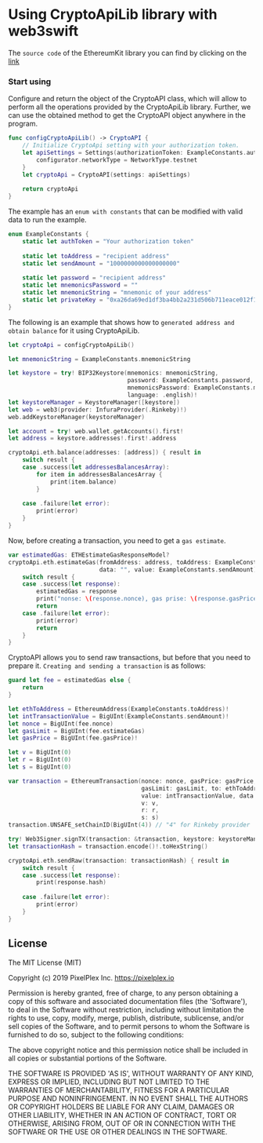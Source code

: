 # Using CryptoApiLib library with web3swift

The `source code` of the EthereumKit library you can find  by clicking on the [link](https://cocoapods.org/pods/web3swift)

### Start using

Сonfigure and return the object of the CryptoAPI class, which will allow to perform all the operations provided by the CryptoApiLib library.
Further, we can use the obtained method to get the CryptoAPI object anywhere in the program.
```swift
func configCryptoApiLib() -> CryptoAPI {
    // Initialize CryptoApi setting with your authorization token.
    let apiSettings = Settings(authorizationToken: ExampleConstants.authToken) { configurator in
        configurator.networkType = NetworkType.testnet
    }
    let cryptoApi = CryptoAPI(settings: apiSettings)
    
    return cryptoApi
}
```

The example has an `enum with constants` that can be modified with valid data to run the example.
```swift
enum ExampleConstants {
    static let authToken = "Your authorization token"
    
    static let toAddress = "recipient address"
    static let sendAmount = "1000000000000000000"
    
    static let password = "recipient address"
    static let mnemonicsPassword = ""
    static let mnemonicString = "mnemonic of your address"
    static let privateKey = "0xa26da69ed1df3ba4bb2a231d506b711eace012f1bd2571dfbfff9650b03375af"
}
```

The following is an example that shows how to `generated address and obtain balance` for it using CryptoApiLib.
```swift
let cryptoApi = configCryptoApiLib()

let mnemonicString = ExampleConstants.mnemonicString

let keystore = try! BIP32Keystore(mnemonics: mnemonicString,
                                  password: ExampleConstants.password,
                                  mnemonicsPassword: ExampleConstants.mnemonicsPassword,
                                  language: .english)!
let keystoreManager = KeystoreManager([keystore])
let web = web3(provider: InfuraProvider(.Rinkeby)!)
web.addKeystoreManager(keystoreManager)

let account = try! web.wallet.getAccounts().first!
let address = keystore.addresses!.first!.address

cryptoApi.eth.balance(addresses: [address]) { result in
    switch result {
    case .success(let addressesBalancesArray):
        for item in addressesBalancesArray {
            print(item.balance)
        }
        
    case .failure(let error):
        print(error)
    }
}
```

Now, before creating a transaction, you need to get a `gas estimate`.
```swift
var estimatedGas: ETHEstimateGasResponseModel?
cryptoApi.eth.estimateGas(fromAddress: address, toAddress: ExampleConstants.toAddress,
                          data: "", value: ExampleConstants.sendAmount) { result in
    switch result {
    case .success(let response):
        estimatedGas = response
        print("nonse: \(response.nonce), gas prise: \(response.gasPrice), estimate: \(response.estimateGas).")
        return
    case .failure(let error):
        print(error)
        return
    }
}
```

CryptoAPI allows you to send raw transactions, but before that you need to prepare it.
`Creating and sending a transaction` is as follows:
```swift
guard let fee = estimatedGas else {
    return
}

let ethToAddress = EthereumAddress(ExampleConstants.toAddress)!
let intTransactionValue = BigUInt(ExampleConstants.sendAmount)!
let nonce = BigUInt(fee.nonce)
let gasLimit = BigUInt(fee.estimateGas)
let gasPrice = BigUInt(fee.gasPrice)!

let v = BigUInt(0)
let r = BigUInt(0)
let s = BigUInt(0)

var transaction = EthereumTransaction(nonce: nonce, gasPrice: gasPrice,
                                      gasLimit: gasLimit, to: ethToAddress,
                                      value: intTransactionValue, data: Data(),
                                      v: v,
                                      r: r,
                                      s: s)
transaction.UNSAFE_setChainID(BigUInt(4)) // "4" for Rinkeby provider

try! Web3Signer.signTX(transaction: &transaction, keystore: keystoreManager, account: account, password: "")
let transactionHash = transaction.encode()!.toHexString()

cryptoApi.eth.sendRaw(transaction: transactionHash) { result in
    switch result {
    case .success(let response):
        print(response.hash)
        
    case .failure(let error):
        print(error)
    }
}
```

## License

The MIT License (MIT)

Copyright (c) 2019 PixelPlex Inc. <https://pixelplex.io>

Permission is hereby granted, free of charge, to any person obtaining
a copy of this software and associated documentation files (the
'Software'), to deal in the Software without restriction, including
without limitation the rights to use, copy, modify, merge, publish,
distribute, sublicense, and/or sell copies of the Software, and to
permit persons to whom the Software is furnished to do so, subject to
the following conditions:

The above copyright notice and this permission notice shall be
included in all copies or substantial portions of the Software.

THE SOFTWARE IS PROVIDED 'AS IS', WITHOUT WARRANTY OF ANY KIND,
EXPRESS OR IMPLIED, INCLUDING BUT NOT LIMITED TO THE WARRANTIES OF
MERCHANTABILITY, FITNESS FOR A PARTICULAR PURPOSE AND NONINFRINGEMENT.
IN NO EVENT SHALL THE AUTHORS OR COPYRIGHT HOLDERS BE LIABLE FOR ANY
CLAIM, DAMAGES OR OTHER LIABILITY, WHETHER IN AN ACTION OF CONTRACT,
TORT OR OTHERWISE, ARISING FROM, OUT OF OR IN CONNECTION WITH THE
SOFTWARE OR THE USE OR OTHER DEALINGS IN THE SOFTWARE.
